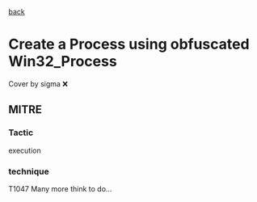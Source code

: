 [back](../index.md)
# Create a Process using obfuscated Win32_Process
Cover by sigma :x: 
## MITRE
### Tactic
execution
### technique
T1047
Many more think to do...